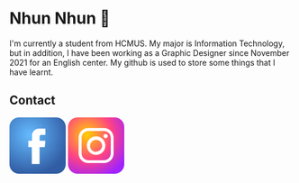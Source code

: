 # Nhun Nhun 👋
I'm currently a student from HCMUS. My major is Information Technology, but in addition, I have been working as a Graphic Designer since November 2021 for an English center. My github is used to store some things that I have learnt.

## Contact
[![FB](./icon/fb-icon.svg)](https://www.facebook.com/nhung1899/)
[![INS](./icon/ins-icon.svg)](https://www.instagram.com/nhungpiy/)
